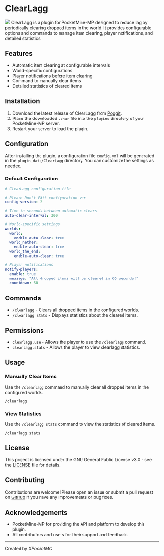 # ClearLagg

<img src="https://raw.githubusercontent.com/XPocketMC/ClearLagg/ce0bae62aa5896150f0d3329bc9f9026da771f56/icon.png">
ClearLagg is a plugin for PocketMine-MP designed to reduce lag by periodically clearing dropped items in the world. It provides configurable options and commands to manage item clearing, player notifications, and detailed statistics.

## Features

- Automatic item clearing at configurable intervals
- World-specific configurations
- Player notifications before item clearing
- Command to manually clear items
- Detailed statistics of cleared items

## Installation

1. Download the latest release of ClearLagg from [Poggit](https://poggit.pmmp.io/p/clearlagg).
2. Place the downloaded `.phar` file into the `plugins` directory of your PocketMine-MP server.
3. Restart your server to load the plugin.

## Configuration

After installing the plugin, a configuration file `config.yml` will be generated in the `plugin_data/ClearLagg` directory. You can customize the settings as needed.

### Default Configuration

```yaml
# ClearLagg configuration file

# Please Don't Edit configuration ver
config-version: 2

# Time in seconds between automatic clears
auto-clear-interval: 300

# World-specific settings
worlds:
  world:
    enable-auto-clear: true
  world_nether:
    enable-auto-clear: true
  world_the_end:
    enable-auto-clear: true

# Player notifications
notify-players:
  enable: true
  message: "All dropped items will be cleared in 60 seconds!"
  countdown: 60
```

## Commands

- `/clearlagg` - Clears all dropped items in the configured worlds.
- `/clearlagg stats` - Displays statistics about the cleared items.

## Permissions

- `clearlagg.use` - Allows the player to use the `/clearlagg` command.
- `clearlagg.stats` - Allows the player to view clearlagg statistics.

## Usage

### Manually Clear Items

Use the `/clearlagg` command to manually clear all dropped items in the configured worlds. 

```plaintext
/clearlagg
```

### View Statistics

Use the `/clearlagg stats` command to view the statistics of cleared items.

```plaintext
/clearlagg stats
```

## License

This project is licensed under the GNU General Public License v3.0 - see the [LICENSE](LICENSE) file for details.

## Contributing

Contributions are welcome! Please open an issue or submit a pull request on [GitHub](https://github.com/XPocketMC/clearlagg) if you have any improvements or bug fixes.

## Acknowledgements

- PocketMine-MP for providing the API and platform to develop this plugin.
- All contributors and users for their support and feedback.
---
Created by *XPocketMC*
